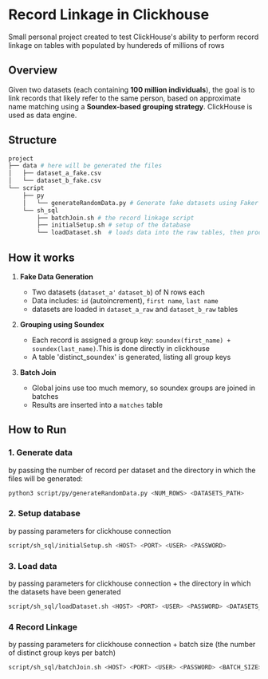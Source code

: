 
# Record Linkage in Clickhouse
Small personal project created to test ClickHouse's ability to perform record linkage on tables with populated by hundereds of millions of rows

## Overview
Given two  datasets (each containing **100 million individuals**), the goal is to link records that likely refer to the same person, based on approximate name matching using a **Soundex-based grouping strategy**.
ClickHouse is used as data engine.

## Structure
```bash
project
├── data # here will be generated the files
│   ├── dataset_a_fake.csv
│   └── dataset_b_fake.csv
└── script
    ├── py
    │   └── generateRandomData.py # Generate fake datasets using Faker + multiprocessing
    └── sh_sql
        ├── batchJoin.sh # the record linkage script
        ├── initialSetup.sh # setup of the database
        └── loadDataset.sh 	# loads data into the raw tables, then proceeds to calculate their index in a final table
```
		
## How it works

1. **Fake Data Generation**
   - Two datasets (`dataset_a'` `dataset_b`) of N rows each
   - Data includes: `id` (autoincrement), `first name`, `last name`
   - datasets are loaded in `dataset_a_raw` and `dataset_b_raw` tables

2. **Grouping using Soundex**
   - Each record is assigned a group key: `soundex(first_name) + soundex(last_name)`.This is done directly in clickhouse
   - A table 'distinct_soundex' is generated, listing all group keys

3. **Batch Join**
   - Global joins use too much memory, so soundex groups are joined in batches 
   - Results are inserted into a `matches` table

## How to Run

### 1. Generate data 
by passing the number of record per dataset and the directory in which the files will be generated:
```bash
python3 script/py/generateRandomData.py <NUM_ROWS> <DATASETS_PATH>
```
### 2. Setup database 
by passing parameters for clickhouse connection
```bash
script/sh_sql/initialSetup.sh <HOST> <PORT> <USER> <PASSWORD>
```
### 3. Load data
by passing parameters for clickhouse connection + the directory in which the datasets have been generated
```bash
script/sh_sql/loadDataset.sh <HOST> <PORT> <USER> <PASSWORD> <DATASETS_PATH>
```
### 4 Record Linkage
by passing parameters for clickhouse connection + batch size (the number of distinct group keys per batch)
```bash
script/sh_sql/batchJoin.sh <HOST> <PORT> <USER> <PASSWORD> <BATCH_SIZE>
```
